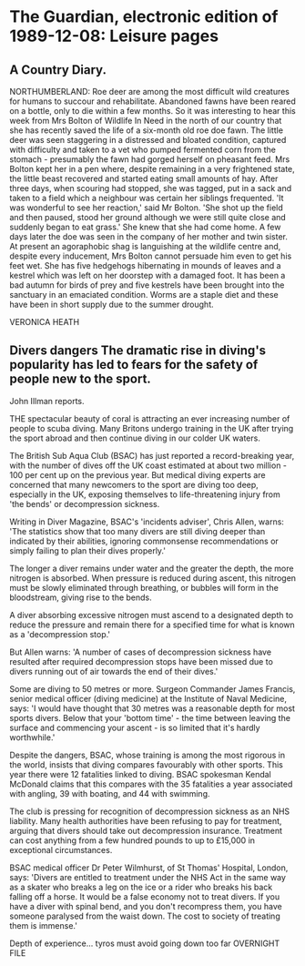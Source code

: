 # The Guardian, electronic edition of 1989-12-08: Leisure pages

## A Country Diary.

NORTHUMBERLAND: Roe deer are among the most difficult wild creatures for humans to succour and rehabilitate.
Abandoned fawns have been reared on a bottle, only to die within a few months.
So it was interesting to hear this week from Mrs Bolton of Wildlife In Need in the north of our country that she has recently saved the life of a six-month old roe doe fawn.
The little deer was seen staggering in a distressed and bloated condition, captured with difficulty and taken to a vet who pumped fermented corn from the stomach - presumably the fawn had gorged herself on pheasant feed.
Mrs Bolton kept her in a pen where, despite remaining in a very frightened state, the little beast recovered and started eating small amounts of hay.
After three days, when scouring had stopped, she was tagged, put in a sack and taken to a field which a neighbour was certain her siblings frequented.
'It was wonderful to see her reaction,' said Mr Bolton.
'She shot up the field and then paused, stood her ground although we were still quite close and suddenly began to eat grass.'
She knew that she had come home.
A few days later the doe was seen in the company of her mother and twin sister.
At present an agoraphobic shag is languishing at the wildlife centre and, despite every inducement, Mrs Bolton cannot persuade him even to get his feet wet.
She has five hedgehogs hibernating in mounds of leaves and a kestrel which was left on her doorstep with a damaged foot.
It has been a bad autumn for birds of prey and five kestrels have been brought into the sanctuary in an emaciated condition.
Worms are a staple diet and these have been in short supply due to the summer drought.

VERONICA HEATH

## Divers dangers The dramatic rise in diving's popularity has led to fears for the safety of people new to the sport.

John Illman reports.

THE spectacular beauty of coral is attracting an ever increasing number of people to scuba diving.
Many Britons undergo training in the UK after trying the sport abroad and then continue diving in our colder UK waters.

The British Sub Aqua Club (BSAC) has just reported a record-breaking year, with the number of dives off the UK coast estimated at about two million - 100 per cent up on the previous year.
But medical diving experts are concerned that many newcomers to the sport are diving too deep, especially in the UK, exposing themselves to life-threatening injury from 'the bends' or decompression sickness.

Writing in Diver Magazine, BSAC's 'incidents adviser', Chris Allen, warns: 'The statistics show that too many divers are still diving deeper than indicated by their abilities, ignoring commonsense recommendations or simply failing to plan their dives properly.'

The longer a diver remains under water and the greater the depth, the more nitrogen is absorbed.
When pressure is reduced during ascent, this nitrogen must be slowly eliminated through breathing, or bubbles will form in the bloodstream, giving rise to the bends.

A diver absorbing excessive nitrogen must ascend to a designated depth to reduce the pressure and remain there for a specified time for what is known as a 'decompression stop.'

But Allen warns: 'A number of cases of decompression sickness have resulted after required decompression stops have been missed due to divers running out of air towards the end of their dives.'

Some are diving to 50 metres or more.
Surgeon Commander James Francis, senior medical officer (diving medicine) at the Institute of Naval Medicine, says: 'I would have thought that 30 metres was a reasonable depth for most sports divers.
Below that your 'bottom time' - the time between leaving the surface and commencing your ascent - is so limited that it's hardly worthwhile.'

Despite the dangers, BSAC, whose training is among the most rigorous in the world, insists that diving compares favourably with other sports.
This year there were 12 fatalities linked to diving.
BSAC spokesman Kendal McDonald claims that this compares with the 35 fatalities a year associated with angling, 39 with boating, and 44 with swimming.

The club is pressing for recognition of decompression sickness as an NHS liability.
Many health authorities have been refusing to pay for treatment, arguing that divers should take out decompression insurance.
Treatment can cost anything from a few hundred pounds to up to £15,000 in exceptional circumstances.

BSAC medical officer Dr Peter Wilmhurst, of St Thomas' Hospital, London, says: 'Divers are entitled to treatment under the NHS Act in the same way as a skater who breaks a leg on the ice or a rider who breaks his back falling off a horse.
It would be a false economy not to treat divers.
If you have a diver with spinal bend, and you don't recompress them, you have someone paralysed from the waist down.
The cost to society of treating them is immense.'

Depth of experience... tyros must avoid going down too far OVERNIGHT FILE

